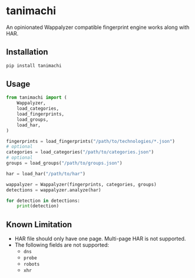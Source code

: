 # tanimachi

An opinionated Wappalyzer compatible fingerprint engine works along with HAR.

## Installation

```bash
pip install tanimachi
```

## Usage

```py
from tanimachi import (
    Wappalyzer,
    load_categories,
    load_fingerprints,
    load_groups,
    load_har,
)

fingerprints = load_fingerprints("/path/to/technologies/*.json")
# optional
categories = load_categories("/path/to/categories.json")
# optional
groups = load_groups("/path/to/groups.json")

har = load_har("/path/to/har")

wappalyzer = Wappalyzer(fingerprints, categories, groups)
detections = wappalyzer.analyze(har)

for detection in detections:
    print(detection)
```

## Known Limitation

- HAR file should only have one page. Multi-page HAR is not supported.
- The following fields are not supported:
  - `dns`
  - `probe`
  - `robots`
  - `xhr`
